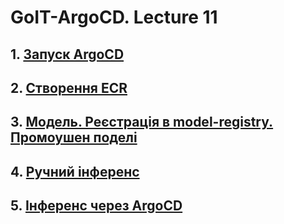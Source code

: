 # GoIT-ArgoCD. Lecture 11

## 1. [Запуск ArgoCD](./terraform/minikube/argocd/README.md)
## 2. [Створення ECR](./terraform/ecr/README.md)
## 3. [Модель. Реєстрація в model-registry. Промоушен поделі](./mlflow-training/README.md)
## 4. [Ручний інференс](./inference-api/README.md)
## 5. [Інференс через ArgoCD]()
 